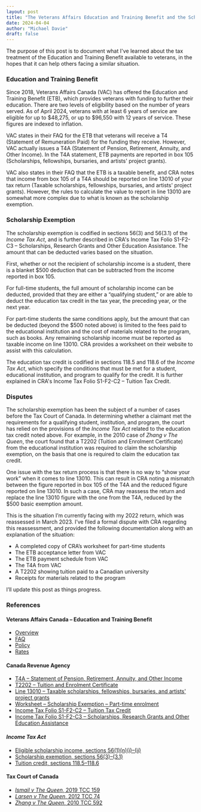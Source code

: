 ```yaml
---
layout: post
title: "The Veterans Affairs Education and Training Benefit and the Scholarship Exemption"
date: 2024-04-04
author: "Michael Davie"
draft: false
---
```


The purpose of this post is to document what I've learned about the tax treatment of the Education and Training Benefit available to veterans, in the hopes that it can help others facing a similar situation.

### Education and Training Benefit

Since 2018, Veterans Affairs Canada (VAC) has offered the Education and Training Benefit (ETB), which provides veterans with funding to further their education. There are two levels of eligibility based on the number of years served. As of April 2024, veterans with at least 6 years of service are eligible for up to $48,275, or up to $96,550 with 12 years of service. These figures are indexed to inflation.

VAC states in their FAQ for the ETB that veterans will receive a T4 (Statement of Remuneration Paid) for the funding they receive. However, VAC actually issues a T4A (Statement of Pension, Retirement, Annuity, and Other Income). In the T4A statement, ETB payments are reported in box 105 (Scholarships, fellowships, bursaries, and artists' project grants).

VAC also states in their FAQ that the ETB is a taxable benefit, and CRA notes that income from box 105 of a T4A should be reported on line 13010 of your tax return (Taxable scholarships, fellowships, bursaries, and artists' project grants). However, the rules to calculate the value to report in line 13010 are somewhat more complex due to what is known as the scholarship exemption.

### Scholarship Exemption

The scholarship exemption is codified in sections 56(3) and 56(3.1) of the _Income Tax Act_, and is further described in CRA's Income Tax Folio S1-F2-C3 – Scholarships, Research Grants and Other Education Assistance. The amount that can be deducted varies based on the situation.

First, whether or not the recipient of scholarship income is a student, there is a blanket $500 deduction that can be subtracted from the income reported in box 105.

For full-time students, the full amount of scholarship income can be deducted, provided that they are either a “qualifying student,” or are able to deduct the education tax credit in the tax year, the preceding year, or the next year.

For part-time students the same conditions apply, but the amount that can be deducted (beyond the $500 noted above) is limited to the fees paid to the educational institution and the cost of materials related to the program, such as books. Any remaining scholarship income must be reported as taxable income on line 13010. CRA provides a worksheet on their website to assist with this calculation.

The education tax credit is codified in sections 118.5 and 118.6 of the _Income Tax Act_, which specify the conditions that must be met for a student, educational institution, and program to qualify for the credit. It is further explained in CRA's Income Tax Folio S1-F2-C2 – Tuition Tax Credit.

### Disputes

The scholarship exemption has been the subject of a number of cases before the Tax Court of Canada. In determining whether a claimant met the requirements for a qualifying student, institution, and program, the court has relied on the provisions of the _Income Tax Act_ related to the education tax credit noted above. For example, in the 2010 case of _Zhang v The Queen_, the court found that a T2202 (Tuition and Enrolment Certificate) from the educational institution was required to claim the scholarship exemption, on the basis that one is required to claim the education tax credit.

One issue with the tax return process is that there is no way to “show your work” when it comes to line 13010. This can result in CRA noting a mismatch between the figure reported in box 105 of the T4A and the reduced figure reported on line 13010. In such a case, CRA may reassess the return and replace the line 13010 figure with the one from the T4A, reduced by the $500 basic exemption amount.

This is the situation I’m currently facing with my 2022 return, which was reassessed in March 2023. I’ve filed a formal dispute with CRA regarding this reassessment, and provided the following documentation along with an explanation of the situation:

- A completed copy of CRA’s worksheet for part-time students
- The ETB acceptance letter from VAC
- The ETB payment schedule from VAC
- The T4A from VAC
- A T2202 showing tuition paid to a Canadian university
- Receipts for materials related to the program

I’ll update this post as things progress.

### References

#### Veterans Affairs Canada – Education and Training Benefit

- [Overview](https://www.veterans.gc.ca/eng/education-and-jobs/back-to-school/education-training-benefit)
- [FAQ](https://www.veterans.gc.ca/eng/education-and-jobs/back-to-school/education-training-benefit/faq)
- [Policy](https://www.veterans.gc.ca/eng/about-vac/legislation-policies/policies/document/2685)
- [Rates](https://www.veterans.gc.ca/eng/resources/rates)

#### Canada Revenue Agency

- [T4A – Statement of Pension, Retirement, Annuity, and Other Income](https://www.canada.ca/en/revenue-agency/services/tax/businesses/topics/payroll/completing-filing-information-returns/t4a-information-payers/t4a-slip.html)
- [T2202 – Tuition and Enrolment Certificate](https://www.canada.ca/en/revenue-agency/services/tax/individuals/topics/about-your-tax-return/tax-return/completing-a-tax-return/tax-slips/understand-your-tax-slips/t2202-tuition-enrolment-certificate.html)
- [Line 13010 – Taxable scholarships, fellowships, bursaries, and artists' project grants](https://www.canada.ca/en/revenue-agency/services/tax/individuals/topics/about-your-tax-return/tax-return/completing-a-tax-return/personal-income/line-13000-other-income/line-13010-scholarships-fellowships-bursaries-artists-project-grants-awards.html)
- [Worksheet – Scholarship Exemption – Part-time enrolment](https://www.canada.ca/en/revenue-agency/services/tax/individuals/topics/about-your-tax-return/tax-return/completing-a-tax-return/personal-income/line-13000-other-income/scholarship-exemption-part-time-enrolment.html)
- [Income Tax Folio S1-F2-C2 – Tuition Tax Credit](https://www.canada.ca/en/revenue-agency/services/tax/technical-information/income-tax/income-tax-folios-index/series-1-individuals/folio-2-students/income-tax-folio-s1-f2-c2-tuition-tax-credit.html)
- [Income Tax Folio S1-F2-C3 – Scholarships, Research Grants and Other Education Assistance](https://www.canada.ca/en/revenue-agency/services/tax/technical-information/income-tax/income-tax-folios-index/series-1-individuals/folio-2-students/income-tax-folio-s1-f2-c3-scholarships-research-grants-other-education-assistance.html)

#### _Income Tax Act_

- [Eligible scholarship income, sections 56(1)(n)(i)–(ii)](https://laws-lois.justice.gc.ca/eng/acts/I-3.3/page-30.html#h-286072)
- [Scholarship exemption, sections 56(3)–(3.1)](https://laws-lois.justice.gc.ca/eng/acts/I-3.3/page-30.html#h-286072)
- [Tuition credit, sections 118.5–118.6](https://laws-lois.justice.gc.ca/eng/acts/I-3.3/page-88.html#docCont)

#### Tax Court of Canada

- [_Ismail v The Queen_, 2019 TCC 159](https://decision.tcc-cci.gc.ca/tcc-cci/decisions/en/item/419335/index.do)
- [_Larsen v The Queen_, 2012 TCC 74](https://decision.tcc-cci.gc.ca/tcc-cci/decisions/en/item/30738/index.do)
- [_Zhang v The Queen_, 2010 TCC 592](https://decision.tcc-cci.gc.ca/tcc-cci/decisions/en/item/30082/index.do)
